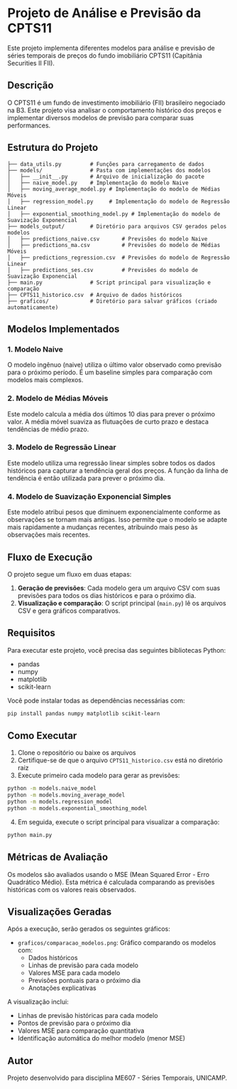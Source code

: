 # Projeto de Análise e Previsão da CPTS11

Este projeto implementa diferentes modelos para análise e previsão de séries temporais de preços do fundo imobiliário CPTS11 (Capitânia Securities II FII).

## Descrição

O CPTS11 é um fundo de investimento imobiliário (FII) brasileiro negociado na B3. Este projeto visa analisar o comportamento histórico dos preços e implementar diversos modelos de previsão para comparar suas performances.

## Estrutura do Projeto

```
├── data_utils.py         # Funções para carregamento de dados
├── models/               # Pasta com implementações dos modelos
│   ├── __init__.py       # Arquivo de inicialização do pacote
│   ├── naive_model.py    # Implementação do modelo Naive
│   ├── moving_average_model.py # Implementação do modelo de Médias Móveis
│   ├── regression_model.py     # Implementação do modelo de Regressão Linear
│   ├── exponential_smoothing_model.py # Implementação do modelo de Suavização Exponencial
├── models_output/        # Diretório para arquivos CSV gerados pelos modelos
│   ├── predictions_naive.csv       # Previsões do modelo Naive
│   ├── predictions_ma.csv          # Previsões do modelo de Médias Móveis
│   ├── predictions_regression.csv  # Previsões do modelo de Regressão Linear
│   ├── predictions_ses.csv         # Previsões do modelo de Suavização Exponencial
├── main.py               # Script principal para visualização e comparação
├── CPTS11_historico.csv  # Arquivo de dados históricos
├── graficos/             # Diretório para salvar gráficos (criado automaticamente)
```

## Modelos Implementados

### 1. Modelo Naive
O modelo ingênuo (naive) utiliza o último valor observado como previsão para o próximo período. É um baseline simples para comparação com modelos mais complexos.

### 2. Modelo de Médias Móveis
Este modelo calcula a média dos últimos 10 dias para prever o próximo valor. A média móvel suaviza as flutuações de curto prazo e destaca tendências de médio prazo.

### 3. Modelo de Regressão Linear
Este modelo utiliza uma regressão linear simples sobre todos os dados históricos para capturar a tendência geral dos preços. A função da linha de tendência é então utilizada para prever o próximo dia.

### 4. Modelo de Suavização Exponencial Simples
Este modelo atribui pesos que diminuem exponencialmente conforme as observações se tornam mais antigas. Isso permite que o modelo se adapte mais rapidamente a mudanças recentes, atribuindo mais peso às observações mais recentes.

## Fluxo de Execução

O projeto segue um fluxo em duas etapas:

1. **Geração de previsões**: Cada modelo gera um arquivo CSV com suas previsões para todos os dias históricos e para o próximo dia.
2. **Visualização e comparação**: O script principal (`main.py`) lê os arquivos CSV e gera gráficos comparativos.

## Requisitos

Para executar este projeto, você precisa das seguintes bibliotecas Python:
- pandas
- numpy
- matplotlib
- scikit-learn

Você pode instalar todas as dependências necessárias com:

```bash
pip install pandas numpy matplotlib scikit-learn
```

## Como Executar

1. Clone o repositório ou baixe os arquivos
2. Certifique-se de que o arquivo `CPTS11_historico.csv` está no diretório raiz
3. Execute primeiro cada modelo para gerar as previsões:

```bash
python -m models.naive_model
python -m models.moving_average_model
python -m models.regression_model
python -m models.exponential_smoothing_model
```

4. Em seguida, execute o script principal para visualizar a comparação:

```bash
python main.py
```

## Métricas de Avaliação

Os modelos são avaliados usando o MSE (Mean Squared Error - Erro Quadrático Médio). Esta métrica é calculada comparando as previsões históricas com os valores reais observados.

## Visualizações Geradas

Após a execução, serão gerados os seguintes gráficos:
- `graficos/comparacao_modelos.png`: Gráfico comparando os modelos com:
  - Dados históricos
  - Linhas de previsão para cada modelo
  - Valores MSE para cada modelo
  - Previsões pontuais para o próximo dia
  - Anotações explicativas

A visualização inclui:
- Linhas de previsão históricas para cada modelo
- Pontos de previsão para o próximo dia
- Valores MSE para comparação quantitativa
- Identificação automática do melhor modelo (menor MSE)

## Autor

Projeto desenvolvido para disciplina ME607 - Séries Temporais, UNICAMP.
